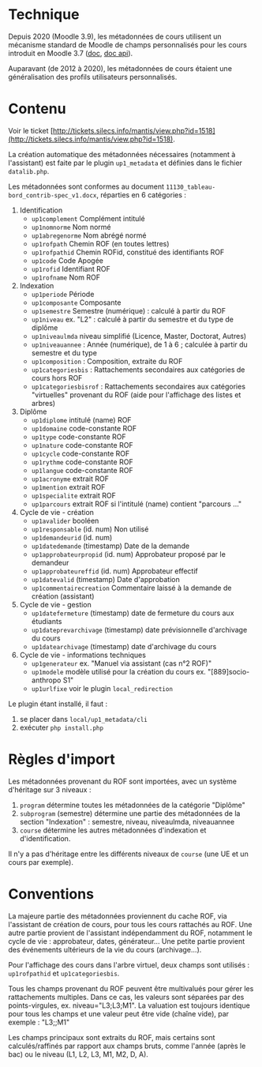# Technique

Depuis 2020 (Moodle 3.9), les métadonnées de cours utilisent un mécanisme standard
de Moodle de champs personnalisés pour les cours introduit en Moodle 3.7
([doc](https://docs.moodle.org/39/en/Course_settings#Course_custom_fields),
[doc api](https://docs.moodle.org/dev/Custom_fields_API)).

Auparavant (de 2012 à 2020), les métadonnées de cours étaient une généralisation des profils utilisateurs personnalisés.

# Contenu

Voir le ticket [http://tickets.silecs.info/mantis/view.php?id=1518](http://tickets.silecs.info/mantis/view.php?id=1518).

La création automatique des métadonnées nécessaires (notamment à l'assistant) est faite par le plugin 
`up1_metadata` et définies dans le fichier `datalib.php`.

Les métadonnées sont conformes au document `11130_tableau-bord_contrib-spec_v1.docx`, réparties en 6 catégories :

 1.  Identification
      * `up1complement` Complément intitulé
      * `up1nomnorme` Nom normé
      * `up1abregenorme` Nom abrégé normé
      * `up1rofpath` Chemin ROF (en toutes lettres)
      * `up1rofpathid` Chemin ROFid, constitué des identifiants ROF
      * `up1code` Code Apogée
      * `up1rofid` Identifiant ROF
      * `up1rofname` Nom ROF
 2.  Indexation
      * `up1periode` Période
      * `up1composante` Composante
      * `up1semestre` Semestre (numérique) : calculé à partir du ROF
      * `up1niveau` ex. "L2" : calculé à partir du semestre et du type de diplôme
      * `up1niveaulmda` niveau simplifié (Licence, Master, Doctorat, Autres)
      * `up1niveauannee` : Année (numérique), de 1 à 6 ; calculée à partir du semestre et du type
      * `up1composition` : Composition, extraite du ROF
      * `up1categoriesbis` : Rattachements secondaires aux catégories de cours hors ROF
      * `up1categoriesbisrof` : Rattachements secondaires aux catégories "virtuelles" provenant du ROF (aide pour l'affichage des listes et arbres)
 3.  Diplôme
      * `up1diplome` intitulé (name) ROF
      * `up1domaine` code-constante ROF
      * `up1type` code-constante ROF
      * `up1nature` code-constante ROF
      * `up1cycle` code-constante ROF
      * `up1rythme` code-constante ROF
      * `up1langue` code-constante ROF
      * `up1acronyme` extrait ROF
      * `up1mention` extrait ROF
      * `up1specialite` extrait ROF
      * `up1parcours` extrait ROF si l'intitulé (name) contient "parcours ..."
 4.  Cycle de vie - création
      * `up1avalider` booléen
      * `up1responsable` (id. num) Non utilisé
      * `up1demandeurid` (id. num)
      * `up1datedemande` (timestamp) Date de la demande
      * `up1approbateurpropid` (id. num) Approbateur proposé par le demandeur
      * `up1approbateureffid` (id. num) Approbateur effectif
      * `up1datevalid` (timestamp) Date d'approbation
      * `up1commentairecreation` Commentaire laissé à la demande de création (assistant)
 5.  Cycle de vie - gestion
      * `up1datefermeture` (timestamp) date de fermeture du cours aux étudiants
      * `up1dateprevarchivage` (timestamp) date prévisionnelle d'archivage du cours
      * `up1datearchivage` (timestamp) date d'archivage du cours
 6.  Cycle de vie - informations techniques
      * `up1generateur` ex. "Manuel via assistant (cas n°2 ROF)"
      * `up1modele` modèle utilisé pour la création du cours ex. "[889]socio-anthropo S1"
      * `up1urlfixe` voir le plugin `local_redirection`


Le plugin étant installé, il faut :
 1.  se placer dans `local/up1_metadata/cli`
 2.  exécuter `php install.php`


# Règles d'import

Les métadonnées provenant du ROF sont importées, avec un système d'héritage sur 3 niveaux :

 1.  `program` détermine toutes les métadonnées de la catégorie "Diplôme"
 2.  `subprogram` (semestre) détermine une partie des métadonnées de la section "Indexation" : semestre, niveau, niveaulmda, niveauannee
 3.  `course` détermine les autres métadonnées d'indexation et d'identification.

Il n'y a pas d'héritage entre les différents niveaux de `course` (une UE et un cours par exemple).


# Conventions

La majeure partie des métadonnées proviennent du cache ROF, via l'assistant de création de cours, 
pour tous les cours rattachés au ROF.
Une autre partie provient de l'assistant indépendamment du ROF, notamment le cycle de vie : approbateur, dates, générateur...
Une petite partie provient des événements ultérieurs de la vie du cours (archivage...).

Pour l'affichage des cours dans l'arbre virtuel, deux champs sont utilisés : `up1rofpathid` et `up1categoriesbis`.

Tous les champs provenant du ROF peuvent être multivalués pour gérer les rattachements multiples. Dans ce cas, les valeurs sont séparées par des points-virgules, ex. niveau="L3;L3;M1". 
La valuation est toujours identique pour tous les champs et une valeur peut être vide (chaîne vide), par exemple : "L3;;M1"

Les champs principaux sont extraits du ROF, mais certains sont calculés/raffinés par rapport aux champs bruts, comme l'année (après le bac) ou le niveau (L1, L2, L3, M1, M2, D, A).

